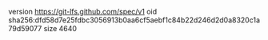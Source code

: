 version https://git-lfs.github.com/spec/v1
oid sha256:dfd58d7e25fdbc3056913b0aa6cf5aebf1c84b22d246d2d0a8320c1a79d59077
size 4640
